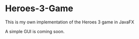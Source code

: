 # Heroes-3-Game
This is my own implementation of the Heroes 3 game in JavaFX

A simple GUI is coming soon.
